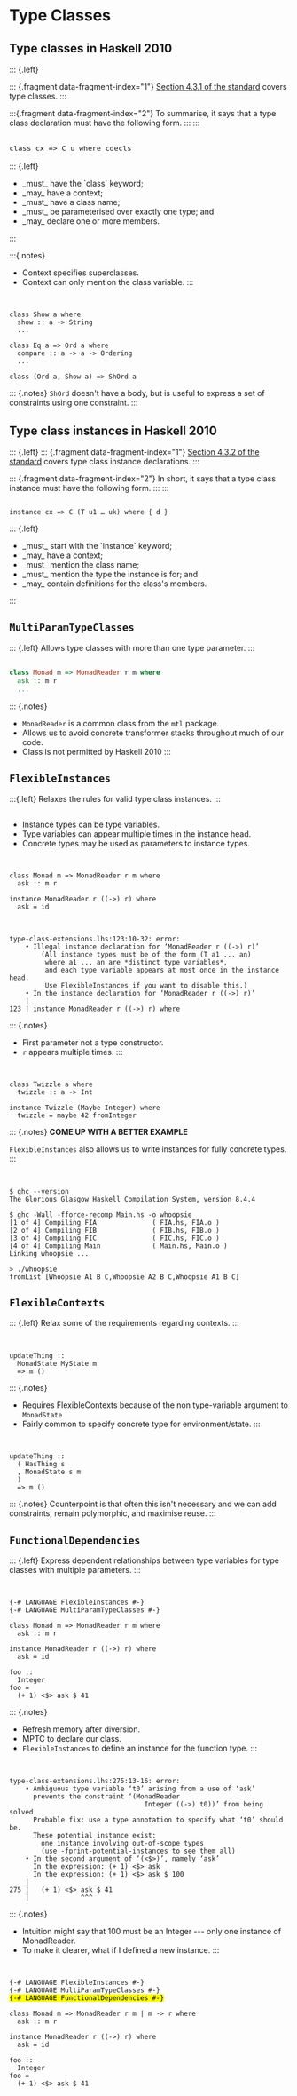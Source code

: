 # Type Classes

## Type classes in Haskell 2010

::: {.left}

::: {.fragment data-fragment-index="1"}
[Section 4.3.1 of the standard](https://www.haskell.org/onlinereport/haskell2010/haskellch4.html#x10-750004.3) covers type classes.
:::

:::{.fragment data-fragment-index="2"}
To summarise, it says that a type class declaration must have the following form.
:::
:::

<pre class="nohighlight fragment" style="font-size: 1.1em" data-fragment-index="3"><code data-trim data-noescape>
<span class="fragment highlight-current-green" data-fragment-index="4">class</span> <span class="fragment highlight-current-green" data-fragment-index="5">cx =></span> <span class="fragment highlight-current-green" data-fragment-index="6">C</span> <span class="fragment highlight-current-green" data-fragment-index="7">u</span> <span class="fragment highlight-current-green" data-fragment-index="8">where cdecls</span>
</code></pre>

::: {.left}
<ul>
<span class="fragment highlight-current-green" data-fragment-index="4"><span class="fragment" data-fragment-index="4"><li>_must_ have the `class` keyword;</li></span></span>
<span class="fragment highlight-current-green" data-fragment-index="5"><span class="fragment" data-fragment-index="5"><li>_may_ have a context;</li></span></span>
<span class="fragment highlight-current-green" data-fragment-index="6"><span class="fragment" data-fragment-index="6"><li>_must_ have a class name;</li></span></span>
<span class="fragment highlight-current-green" data-fragment-index="7"><span class="fragment" data-fragment-index="7"><li>_must_ be parameterised over exactly one type; and</li></span></span>
<span class="fragment highlight-current-green" data-fragment-index="8"><span class="fragment" data-fragment-index="8"><li>_may_ declare one or more members.</li></span></span>
</ul>
:::

:::{.notes}
- Context specifies superclasses.
- Context can only mention the class variable.
:::

##

<pre class="haskell"><code data-trim data-noescape>
<span class="fragment fade-semi-out" data-fragment-index="1">class Show a where
  show :: a -> String
  ...</span>

<span class="fragment fade-in-then-semi-out" data-fragment-index="1">class Eq a => Ord a where
  compare :: a -> a -> Ordering
  ...</span>

<span class="fragment fade-in-then-semi-out" data-fragment-index="2">class (Ord a, Show a) => ShOrd a</span>
</code></pre>

::: {.notes}
`ShOrd` doesn't have a body, but is useful to express a set of constraints using one constraint.
:::

## Type class instances in Haskell 2010

::: {.left}
::: {.fragment data-fragment-index="1"}
[Section 4.3.2 of the standard](https://www.haskell.org/onlinereport/haskell2010/haskellch4.html#x10-750004.3)
covers type class instance declarations.
:::

::: {.fragment data-fragment-index="2"}
In short, it says that a type class instance must have the following form.
:::
:::

<pre class="fragment no-highlight" style="font-size: 1em" data-fragment-index="3"><code data-trim data-noescape>
<span class="fragment highlight-current-green" data-fragment-index="4">instance</span> <span class="fragment highlight-current-green" data-fragment-index="5">cx =></span> <span class="fragment highlight-current-green" data-fragment-index="6">C</span> <span class="fragment highlight-current-green" data-fragment-index="7">(T u1 … uk)</span> <span class="fragment highlight-current-green" data-fragment-index="8">where { d }</span>
</code></pre>

::: {.left}
<ul>
<span class="fragment" data-fragment-index="4"><span class="fragment highlight-current-green" data-fragment-index="4"><li>_must_ start with the `instance` keyword;</li></span></span>
<span class="fragment" data-fragment-index="5"><span class="fragment highlight-current-green" data-fragment-index="5"><li>_may_ have a context;</li></span></span>
<span class="fragment" data-fragment-index="6"><span class="fragment highlight-current-green" data-fragment-index="6"><li>_must_ mention the class name;</li></span></span>
<span class="fragment" data-fragment-index="7"><span class="fragment highlight-current-green" data-fragment-index="7"><li>_must_ mention the type the instance is for; and</li></span></span>
<span class="fragment" data-fragment-index="8"><span class="fragment highlight-current-green" data-fragment-index="8"><li>_may_ contain definitions for the class's members.</li></span></span>
</ul>
:::

## `MultiParamTypeClasses`

::: {.left}
Allows type classes with more than one type parameter.
:::

##

```haskell
class Monad m => MonadReader r m where
  ask :: m r
  ...
```

::: {.notes}
- `MonadReader` is a common class from the `mtl` package.
- Allows us to avoid concrete transformer stacks throughout much of our code.
- Class is not permitted by Haskell 2010
:::

## `FlexibleInstances`

:::{.left}
Relaxes the rules for valid type class instances.
:::

##

- Instance types can be type variables.
- Type variables can appear multiple times in the instance head.
- Concrete types may be used as parameters to instance types.

##

<pre class="haskell"><code data-trim data-noescape>
<span class="fragment fade-semi-out" data-fragment-index="1">class Monad m => MonadReader r m where
  ask :: m r</span>

<span class="fragment" data-fragment-index="1">instance MonadReader r ((->) r) where
  ask = id
</code></pre>

##

<pre class="no-highlight"><code data-trim data-noescape>
<span class="fragment fade-semi-out" data-fragment-index="1">type-class-extensions.lhs:123:10-32: error:
    • Illegal instance declaration for ‘MonadReader r ((->) r)’</span>
        <span class="fragment highlight-current-green" data-fragment-index="1">(All instance types must be of the form (T a1 ... an)
         where a1 ... an are *distinct type variables*</span><span class="fragment fade-semi-out" data-fragment-index="1">,
         and </span><span class="fragment highlight-current-green" data-fragment-index="2">each type variable appears at most once in the instance head.</span>
         <span class="fragment highlight-current-green" data-fragment-index="3">Use FlexibleInstances if you want to disable this.</span><span class="fragment fade-semi-out" data-fragment-index="1">)
    • In the instance declaration for ‘MonadReader r ((->) r)’
    |
123 | instance MonadReader r ((->) r) where</span>
</code></pre>

::: {.notes}
- First parameter not a type constructor.
- `r` appears multiple times.
:::

##

<pre class="haskell"><code data-trim data-noescape>
class Twizzle a where
  twizzle :: a -> Int

instance Twizzle (Maybe Integer) where
  twizzle = maybe 42 fromInteger
</code></pre>

::: {.notes}
**COME UP WITH A BETTER EXAMPLE**

`FlexibleInstances` also allows us to write instances for fully concrete types.
:::

<!-- ## Not so benign -->

<!-- ::: {.notes} -->
<!-- - Seen some people claim that FlexibleInstances is benign. -->
<!-- - Often is, but it can bite you if you're not careful. -->
<!-- ::: -->

<!-- ## -->

<!-- <pre class="haskell"><code data-trim data-noescape> -->
<!-- module FIA where -->

<!-- data A = A1 | A2 deriving (Eq, Ord, Show) -->

<!-- data Whoopsie a b c = -->
<!--   Whoopsie a b c -->
<!--   deriving (Eq, Show) -->
<!-- </code></pre> -->

<!-- ## -->

<!-- <pre class="haskell"><code data-trim data-noescape> -->
<!-- {-# LANGUAGE FlexibleInstances #-} -->

<!-- <span class="fragment fade-in-then-semi-out" data-fragment-index="2">module FIB where -->

<!-- import Data.Set (Set, insert) -->
<!-- import FIA</span> -->

<!-- <span class="fragment fade-in-then-semi-out" data-fragment-index="3">data B = B deriving (Eq, Ord, Show)</span> -->

<!-- <span class="fragment fade-in-then-semi-out" data-fragment-index="4">instance Ord c => </span><span class="fragment" data-fragment-index="4">Ord (Whoopsie A B c)</span><span class="fragment fade-in-then-semi-out" data-fragment-index="4"> where -->
<!--   compare (Whoopsie a1 b1 c1) (Whoopsie a2 b2 c2) =</span> -->
<!--     <span class="fragment" data-fragment-index="4">compare a1 a2</span><span class="fragment fade-in-then-semi-out" data-fragment-index="4"> <> compare b1 b2 <> compare c1 c2</span><span class="fragment" data-fragment-index="5"></span> -->

<!-- <span class="fragment fade-in-then-semi-out" data-fragment-index="6">insB :: Ord c => Whoopsie A B c -> Set (Whoopsie A B c) -> Set (Whoopsie A B c) -->
<!-- insB = insert</span> -->
<!-- </code></pre> -->

<!-- ## -->

<!-- <pre class="haskell"><code data-trim data-noescape> -->
<!-- <span class="fragment fade-in-then-semi-out" data-fragment-index="1">{-# LANGUAGE FlexibleInstances #-} -->

<!-- module FIC where -->

<!-- import Data.Set (Set, insert) -->
<!-- import FIA -->

<!-- data C = C deriving (Eq, Ord, Show)</span> -->

<!-- <span class="fragment fade-in-then-semi-out" data-fragment-index="2">instance Ord b => </span><span class="fragment" data-fragment-index="2">Ord (Whoopsie A b C)</span><span class="fragment fade-in-then-semi-out" data-fragment-index="2"> where -->
<!--   compare (Whoopsie a1 b1 c1) (Whoopsie a2 b2 c2) =</span> -->
<!--     <span class="fragment" data-fragment-index="2">compare a2 a1</span><span class="fragment fade-in-then-semi-out" data-fragment-index="2"> <> compare b1 b2 <> compare c1 c2</span><span class="fragment" data-fragment-index="3"></span> -->

<!-- <span class="fragment" data-fragment-index="4">insC :: Ord b => Whoopsie A b C -> Set (Whoopsie A b C) -> Set (Whoopsie A b C) -->
<!-- insC = insert</span> -->
<!-- </code></pre> -->

<!-- ## -->

<!-- <pre class="haskell"><code data-trim data-noescape> -->
<!-- <span class="fragment fade-in-then-semi-out">module Main where -->

<!-- import Data.Set (Set, empty) -->

<!-- import FIA -->
<!-- import FIB -->
<!-- import FIC -->

<!-- test :: Set (Whoopsie A B C) -->
<!-- test =</span> -->
<!--   <span class="fragment">insB (Whoopsie A1 B C) . </span><span class="fragment">insC (Whoopsie A1 B C) . </span><span class="fragment">insC (Whoopsie A2 B C) $ empty</span> -->

<!-- <span class="fragment">main :: IO () -->
<!-- main = -->
<!--   print test</span> -->
<!-- </code></pre> -->

##

<pre class="no-highlight"><code data-trim data-noescape>
<span class="fragment fade-semi-out" data-fragment-index="1">$ ghc --version
The Glorious Glasgow Haskell Compilation System, version 8.4.4</span>

<span class="fragment fade-in-then-semi-out" data-fragment-index="1">$ ghc -Wall -fforce-recomp Main.hs -o whoopsie</span>
<span class="fragment fade-in-then-semi-out" data-fragment-index="2">[1 of 4] Compiling FIA              ( FIA.hs, FIA.o )
[2 of 4] Compiling FIB              ( FIB.hs, FIB.o )
[3 of 4] Compiling FIC              ( FIC.hs, FIC.o )
[4 of 4] Compiling Main             ( Main.hs, Main.o )
Linking whoopsie ...</span>

<span class="fragment fade-in-then-semi-out" data-fragment-index="3">> ./whoopsie
fromList [</span><span class="fragment" data-fragment-index="3">Whoopsie A1 B C</span><span class="fragment fade-in-then-semi-out" data-fragment-index="3">,Whoopsie A2 B C,</span><span class="fragment" data-fragment-index="3">Whoopsie A1 B C</span><span class="fragment fade-in-then-semi-out" data-fragment-index="3">]</span><span class="fragment" data-fragment-index="5"></span>
</code></pre>

## `FlexibleContexts`

::: {.left}
Relax some of the requirements regarding contexts.
:::

##

<pre class="haskell"><code data-trim data-noescape>
updateThing ::
  MonadState MyState m
  => m ()
</code></pre>

::: {.notes}
- Requires FlexibleContexts because of the non type-variable argument to `MonadState`
- Fairly common to specify concrete type for environment/state.
:::

##

<pre class="haskell"><code data-trim data-noescape>
updateThing ::
  ( HasThing s
  , MonadState s m
  )
  => m ()
</code></pre>

::: {.notes}
Counterpoint is that often this isn't necessary and we can add constraints, remain polymorphic,
and maximise reuse.
:::


## `FunctionalDependencies`

::: {.left}
Express dependent relationships between type variables for type classes with multiple parameters.
:::

##

<pre class="haskell"><code data-trim data-noescape>
<span class="fragment fade-semi-out" data-fragment-index="1">{-# LANGUAGE FlexibleInstances #-}
{-# LANGUAGE MultiParamTypeClasses #-}

class Monad m => MonadReader r m where
  ask :: m r</span>

<span class="fragment fade-in-then-semi-out" data-fragment-index="1">instance MonadReader r ((->) r) where
  ask = id</span>

<span class="fragment" data-fragment-index="2">foo ::
  Integer
foo =
  (+ 1) <$> ask $ 41</span>
</code></pre>

::: {.notes}
- Refresh memory after diversion.
- MPTC to declare our class.
- `FlexibleInstances` to define an instance for the function type.
:::

##

<pre class="no-highlight"><code data-trim data-noescape>
<span class="fragment fade-semi-out" data-fragment-index="1">type-class-extensions.lhs:275:13-16: error:
    • </span>Ambiguous type variable ‘t0’ arising from a use of ‘ask’
      prevents the constraint ‘(MonadReader
                                  Integer ((->) t0))’ from being solved.
      <span class="fragment fade-semi-out" data-fragment-index="1">Probable fix: use a type annotation to specify what ‘t0’ should be.
      These potential instance exist:
        one instance involving out-of-scope types
        (use -fprint-potential-instances to see them all)
    • In the second argument of ‘(<$>)’, namely ‘ask’
      In the expression: (+ 1) <$> ask
      In the expression: (+ 1) <$> ask $ 100</span>
    |
275 |   (+ 1) <$> ask $ 41
    |             ^^^
</code></pre>

::: {.notes}
- Intuition might say that 100 must be an Integer --- only one instance of MonadReader.
- To make it clearer, what if I defined a new instance.
:::

<!-- ## -->

<!-- <pre class="haskell"><code data-trim data-noescape> -->
<!-- <span class="fragment fade-in-then-semi-out">{-# LANGUAGE FlexibleInstances #-} -->
<!-- {-# LANGUAGE GeneralisedNewtypeDeriving #-} -->
<!-- {-# LANGUAGE MultiParamTypeClasses #-} -->

<!-- module FunDeps where</span> -->

<!-- <span class="fragment fade-in-then-semi-out">class Monad m => MonadReader r m where -->
<!--   ask :: m r -->

<!-- instance MonadReader r ((->) r) where -->
<!--   ask = id</span> -->

<!-- <span class="fragment fade-in-then-semi-out">newtype Sinteger = Sinteger Integer -->
<!--   deriving (Eq, Show, Num, Ord, Real, Enum, Integral)</span> -->

<!-- <span class="fragment fade-in-then-semi-out">instance MonadReader Integer ((->) Sinteger) where -->
<!--   ask (Sinteger n) = n + 1</span> -->

<!-- <span class="fragment">foo :: -->
<!--   Integer -->
<!-- foo = -->
<!--   (+ 1) <$> ask $ 41</span> -->
<!-- </code></pre> -->

<!-- ## -->

<!-- <pre class="haskell"><code data-trim data-noescape> -->
<!-- <span class="fragment fade-in-then-semi-out" data-fragment-index="1">{-# LANGUAGE FunctionalDependencies #-}</span> -->

<!-- <span class="fragment fade-in-then-semi-out" data-fragment-index="2">class Monad m => MonadReader r m </span><span class="fragment" data-fragment-index="2">| m -> r </span><span class="fragment fade-in-then-semi-out" data-fragment-index="2">where -->
<!--   ask :: m r</span></span><span class="fragment" data-fragment-index="3"></span> -->

<!-- <span class="fragment" data-fragment-index="4">instance MonadReader r ((->) r) where -->
<!--   ask = id</span> -->

<!-- <span class="fragment" data-fragment-index="5">instance MonadReader Integer ((->) Sinteger) where -->
<!--   ask (Sinteger n) = n + 1</span> -->
<!-- </code></pre> -->

<!-- ## -->

<!-- <pre class="no-highlight"><code data-trim data-noescape> -->
<!-- FunDeps.hs:14:10: error: -->
<!--     <span style="color: red">Functional dependencies conflict between instance declarations: -->
<!--       instance MonadReader r ((->) r) -- Defined at FunDeps.hs:14:10 -->
<!--       instance MonadReader Integer ((->) Sinteger)</span> -->
<!--         -- Defined at FunDeps.hs:20:10 -->
<!--    | -->
<!-- 14 | instance MonadReader r ((->) r) where -->
<!--    |          ^^^^^^^^^^^^^^^^^^^^^^ -->
<!-- </code></pre> -->

##

<pre class="haskell"><code data-trim data-noescape>
{-# LANGUAGE FlexibleInstances #-}
{-# LANGUAGE MultiParamTypeClasses #-}
<mark>{-# LANGUAGE FunctionalDependencies #-}</mark>

<span class="fragment fade-in-then-semi-out" data-fragment-index="1">class Monad m => MonadReader r m</span> <span class="fragment" data-fragment-index="1">| m -> r </span><span class="fragment fade-in-then-semi-out" data-fragment-index="1">where
  ask :: m r</span><span class="fragment" data-fragment-index="2"></span>

<span class="fragment fade-in-then-semi-out" data-fragment-index="3">instance MonadReader r ((->) r) where
  ask = id</span>

<span class="fragment fade-in-then-semi-out" data-fragment-index="4">foo ::
  Integer
foo =
  (+ 1) <$> ask $ 41</span>
</code></pre>

